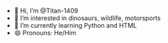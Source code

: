 - 👋 Hi, I’m @Titan-1409
- 👀 I’m interested in dinosaurs, wildlife, motorsports
- 🌱 I’m currently learning Python and HTML
- 😄 Pronouns: He/Him
